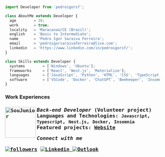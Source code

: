 ```js
import Developer from 'pedroigorsf';

class AboutMe extends Developer {
  age        = 28;
  work       = true;
  locality   = 'Maracanaú/CE (Brazil)';
  english    = 'Basic to Intermediate';
  name       = 'Pedro Igor Saraiva Ferreira';
  email      = 'pedroigorsaraivaferreira@live.com';
  linkedin   = 'https://www.linkedin.com/in/pedroigorsf/';
}

class Skills extends Developer {
  systems        = ['Windows', 'Ubuntu'];
  frameworks     = ['React', 'Nest.js', 'Materialize'];
  languages      = ['JavaScript', 'Python', 'HTML', 'CSS', 'TypeScript', 'C#', 'SQL'];
  software       = ['VSCode', 'Docker', 'ChatGPT', 'Beekeeper', 'Insomnia', 'Discord'];
}

```

<h3> Work Experiences <h3/>

<samp>
	
[<img align="left" width="100x" alt="SouJunior" src="https://avatars.githubusercontent.com/u/110061412?s=200&v=4"/>](https://github.com/SouJunior)

*Back-end Developer* (Volunteer project) \
Languages ​​and Technologies: `Javascript`, `Typescript`, `Nest.js`, `Docker`, `Insomnia`\
Featured projects: [Website](https://github.com/SouJunior)
	 
*Connect with me*
 <div align="center"  class="icons-social" style="margin-left: 10px;">
</div>


<a href="https://github.com/pedroigorsf?tab=followers">
<img alt="followers" title="Follow me on Github" src="https://custom-icon-badges.herokuapp.com/github/followers/pedroigorsf?color=236ad3&labelColor=1155ba&style=for-the-badge&logo=person-add&label=Follow&logoColor=white"/></a>

<a href="https://www.linkedin.com/in/pisf/">  
<img src="https://img.shields.io/badge/LinkedIn-0077B5?style=for-the-badge&logo=linkedin&logoColor=white" alt="Linkedin">
</a>

<a href="mailto:pedroigorsaraivaferreira@live.com">
<img src="https://img.shields.io/badge/Microsoft_Outlook-0078D4?style=for-the-badge&logo=microsoft-outlook&logoColor=white" alt="Outlook">
</a>
<samp/>
